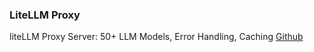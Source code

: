 ### LiteLLM Proxy
liteLLM Proxy Server: 50+ LLM Models, Error Handling, Caching
[Github](https://github.com/BerriAI/litellm/tree/main/proxy-server)

